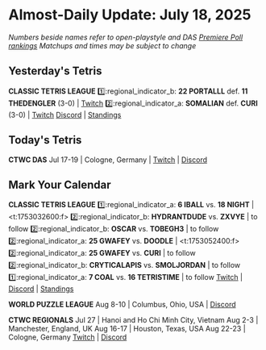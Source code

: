 # Almost-Daily Update: July 18, 2025
*Numbers beside names refer to open-playstyle and DAS [Premiere Poll rankings](https://premierepoll.wordpress.com/)*
*Matchups and times may be subject to change*

## Yesterday's Tetris
**CLASSIC TETRIS LEAGUE**
:one::regional_indicator_b:  **22 PORTALLL** def. **11 THEDENGLER** (3-0)  |  [Twitch](https://www.twitch.tv/videos/2514388966?t=00h06m35s)
:two::regional_indicator_a:  **SOMALIAN** def. **CURI** (3-0)  |  [Twitch](https://www.twitch.tv/videos/2514388966?t=00h42m59s)
[Discord](https://tinyurl.com/classictetrisleague)  |  [Standings](https://ctlscoreboard.herokuapp.com)

## Today's Tetris
**CTWC DAS**
Jul 17-19  |  Cologne, Germany  |  [Twitch](https://www.twitch.tv/classictetris)  |  [Discord](https://tinyurl.com/ctwcdiscord)

## Mark Your Calendar
**CLASSIC TETRIS LEAGUE**
:one::regional_indicator_a:  **6 IBALL** vs. **18 NIGHT**  |  <t:1753032600:f>
:two::regional_indicator_b:  **HYDRANTDUDE** vs. **ZXVYE**  |  to follow
:two::regional_indicator_b:  **OSCAR** vs. **TOBEGH3**  |  to follow
:two::regional_indicator_a:  **25 GWAFEY** vs. **DOODLE**  |  <t:1753052400:f>
:two::regional_indicator_a:  **25 GWAFEY** vs. **CURI**  |  to follow
:two::regional_indicator_b:  **CRYTICALAPIS** vs. **SMOLJORDAN**  |  to follow
:one::regional_indicator_a:  **7 COAL** vs. **16 TETRISTIME**  |  to follow
[Twitch](https://twitch.tv/classictetrisleague)  |  [Discord](https://tinyurl.com/classictetrisleague)  |  [Standings](https://ctlscoreboard.herokuapp.com)

**WORLD PUZZLE LEAGUE**
Aug 8-10  |  Columbus, Ohio, USA  |  [Discord](https://discord.gg/rHdMafy5q9)

**CTWC REGIONALS**
Jul 27  |  Hanoi and Ho Chi Minh City, Vietnam
Aug 2-3  |  Manchester, England, UK
Aug 16-17  |  Houston, Texas, USA
Aug 22-23  |  Cologne, Germany
[Twitch](https://www.twitch.tv/classictetris)  |  [Discord](https://tinyurl.com/ctwcdiscord)
